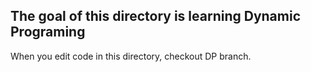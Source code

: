 ## The goal of this directory is learning Dynamic Programing

When you edit code in this directory, checkout DP branch.